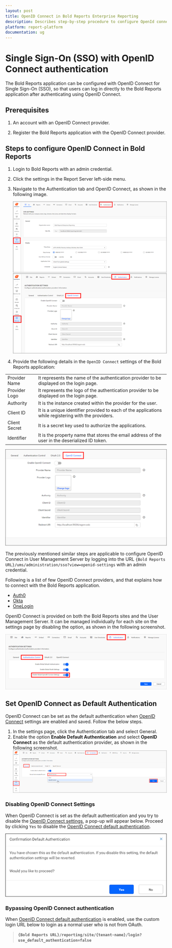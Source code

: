 ```yaml
---
layout: post
title: OpenID Connect in Bold Reports Enterprise Reporting
description: Describes step-by-step procedure to configure OpenId connect settings, so that the user can login to the Bold Reports application.
platform: report-platform
documentation: ug
---
```


# Single Sign-On (SSO) with OpenID Connect authentication

The Bold Reports application can be configured with OpenID Connect for Single Sign-On (SSO), so that users can log in directly to the Bold Reports application after authenticating using OpenID Connect.

## Prerequisites

1. An account with an OpenID Connect provider.

2. Register the Bold Reports application with the OpenID Connect provider.

## Steps to configure OpenID Connect in Bold Reports

1. Login to Bold Reports with an admin credential.

2. Click the settings in the Report Server left-side menu.

3. Navigate to the Authentication tab and OpenID Connect, as shown in the following image.

    ![Authentication Settings](/static/assets/on-premise/images/authentication/single-sign-on/openid-connect/authentication-settings.png)
    ![OpenID Connect Authentication](/static/assets/on-premise/images/authentication/single-sign-on/openid-connect/openid-connect-authentication.png)

4. Provide the following details in the `OpenID Connect` settings of the Bold Reports application:
<table>
<tr>
    <td>
        Provider Name
    </td>
    <td>
        It represents the name of the authentication provider to be displayed on the login page.
    </td>
</tr>
<tr>
    <td>
        Provider Logo
    </td>
    <td>
        It represents the logo of the authentication provider to be displayed on the login page.
    </td>
</tr>
<tr>
    <td>
        Authority
    </td>
    <td>
        It is the instance created within the provider for the user.
    </td>
</tr>
<tr>
    <td>
        Client ID
    </td>
    <td>
        It is a unique identifier provided to each of the applications while registering with the providers.
    </td>
</tr>
<tr>
    <td>
        Client Secret
    </td>
    <td>
        It is a secret key used to authorize the applications.
    </td>
</tr>
<tr>
    <td>
        Identifier
    </td>
    <td>
        It is the property name that stores the email address of the user in the deserialized ID token.
    </td>
</tr>
</table>

   ![OpenID Connect Authentication](/static/assets/on-premise/images/authentication/single-sign-on/openid-connect/openid-connect.png)

The previously mentioned similar steps are applicable to configure OpenID Connect in User Management Server by logging into the URL `{Bold Reports URL}/ums/administration/sso?view=openid-settings` with an admin credential.

Following is a list of few OpenID Connect providers, and that explains how to connect with the Bold Reports application.

* [Auth0](./../openid-connect/auth0/)
* [Okta](./../openid-connect/okta/)
* [OneLogin](./../openid-connect/onelogin/)

OpenID Connect is provided on both the Bold Reports sites and the User Management Server. It can be managed individually for each site on the settings page by disabling the option, as shown in the following screenshot.

![OpenId Global Authentication Control](/static/assets/on-premise/images/authentication/single-sign-on/openid-connect/openid-global-authentication-control.png)

## Set OpenID Connect as Default Authentication

OpenID Connect can be set as the default authentication when [OpenID Connect](#steps-to-configure-openid-connect-in-bold-reports) settings are enabled and saved. Follow the below steps.
1. In the settings page, click the Authentication tab and select General.
2. Enable the option **Enable Default Authentication** and select **OpenID Connect** as the default authentication provider, as shown in the following screenshot.
![OpenId Default Setting](/static/assets/on-premise/images/authentication/single-sign-on/openid-connect/openid-default-authentication.png)

### Disabling OpenID Connect Settings

When OpenID Connect is set as the default authentication and you try to disable the [OpenID Connect settings](#steps-to-configure-openid-connect-in-bold-reports), a pop-up will appear below. Proceed by clicking `Yes` to disable the [OpenID Connect default authentication](#set-openid-connect-as-default-authentication).

![OpenId Default Setting Popup](/static/assets/on-premise/images/authentication/single-sign-on/openid-connect/openid-default-authentication-popup.png)

### Bypassing OpenID Connect authentication

When [OpenID Connect default authentication](#set-openid-connect-as-default-authentication) is enabled, use the custom login URL below to login as a normal user who is not from OAuth.
>**`{Bold Reports URL}/reporting/site/{tenant-name}/login?use_default_authentication=false`**